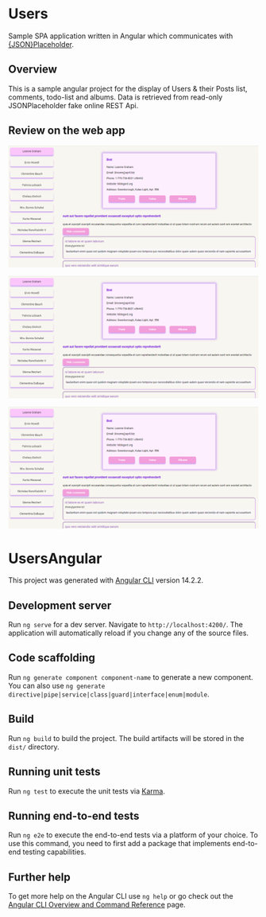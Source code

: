 # Users

Sample SPA application written in Angular which communicates with [{JSON}Placeholder](https://jsonplaceholder.typicode.com/).

## Overview

This is a sample angular project for the display of Users & their Posts list, comments, todo-list and albums. Data is retrieved from read-only JSONPlaceholder fake online REST Api.

## Review on the web app

![](/src/assets/img/1.png)

![](/src/assets/img/1.png)

![](/src/assets/img/1.png)

# UsersAngular

This project was generated with [Angular CLI](https://github.com/angular/angular-cli) version 14.2.2.

## Development server

Run `ng serve` for a dev server. Navigate to `http://localhost:4200/`. The application will automatically reload if you change any of the source files.

## Code scaffolding

Run `ng generate component component-name` to generate a new component. You can also use `ng generate directive|pipe|service|class|guard|interface|enum|module`.

## Build

Run `ng build` to build the project. The build artifacts will be stored in the `dist/` directory.

## Running unit tests

Run `ng test` to execute the unit tests via [Karma](https://karma-runner.github.io).

## Running end-to-end tests

Run `ng e2e` to execute the end-to-end tests via a platform of your choice. To use this command, you need to first add a package that implements end-to-end testing capabilities.

## Further help

To get more help on the Angular CLI use `ng help` or go check out the [Angular CLI Overview and Command Reference](https://angular.io/cli) page.
